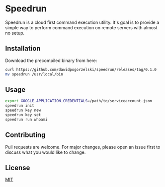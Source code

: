 # Speedrun

Speedrun is a cloud first command execution utility. It's goal is to provide a simple way to perform command execution on remote servers with almost no setup.


## Installation

Download the precompiled binary from here:

```bash
curl https://github.com/dawidpogorzelski/speedrun/releases/tag/0.1.0
mv speedrun /usr/local/bin
```

## Usage

```bash
export GOOGLE_APPLICATION_CREDENTIALS=/path/to/serviceaccount.json
speedrun init
speedrun key new
speedrun key set
speedrun run whoami
```

## Contributing

Pull requests are welcome. For major changes, please open an issue first to discuss what you would like to change.

## License

[MIT](https://choosealicense.com/licenses/mit/)

